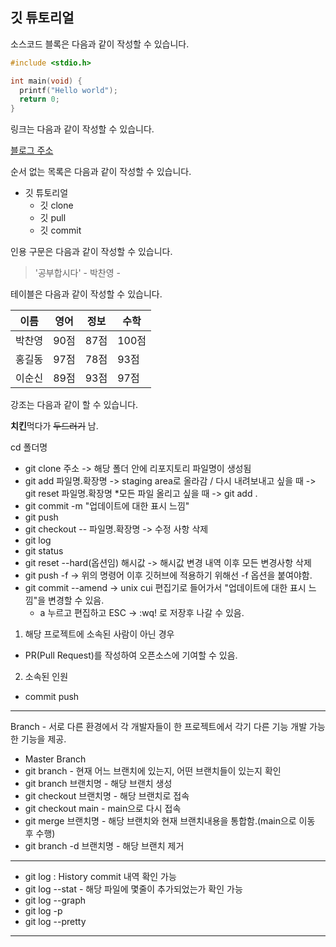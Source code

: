 ## 깃 튜토리얼

소스코드 블록은 다음과 같이 작성할 수 있습니다.

```c
#include <stdio.h>

int main(void) {
  printf("Hello world");
  return 0;
}
```

링크는 다음과 같이 작성할 수 있습니다.

[블로그 주소](https://blog.naver.com/noglass_gongdae)

순서 없는 목록은 다음과 같이 작성할 수 있습니다.

* 깃 튜토리얼
  * 깃 clone
  * 깃 pull
  * 깃 commit

인용 구문은 다음과 같이 작성할 수 있습니다.

> '공부합시다' - 박찬영 -

테이블은 다음과 같이 작성할 수 있습니다.

이름|영어|정보|수학
---|---|---|---|
박찬영|90점|87점|100점|
홍길동|97점|78점|93점|
이순신|89점|93점|97점|

강조는 다음과 같이 할 수 있습니다.

**치킨**먹다가 ~~두드러기~~ 남.

cd 폴더명
* git clone 주소 -> 해당 폴더 안에 리포지토리 파일명이 생성됨
* git add 파일명.확장명 -> staging area로 올라감 / 다시 내려보내고 싶을 때 -> git reset 파일명.확장명
  *모든 파일 올리고 싶을 때 -> git add .
* git commit -m "업데이트에 대한 표시 느낌"
* git push
* git checkout -- 파일명.확장명 -> 수정 사항 삭제
* git log
* git status
* git reset --hard(옵션임) 해시값 -> 해시값 변경 내역 이후 모든 변경사항 삭제
* git push -f -> 위의 명령어 이후 깃허브에 적용하기 위해선 -f 옵션을 붙여야함.
* git commit --amend -> unix cui 편집기로 들어가서 "업데이트에 대한 표시 느낌"을 변경할 수 있음.
   * a 누르고 편집하고 ESC -> :wq! 로 저장후 나갈 수 있음.


1. 해당 프로젝트에 소속된 사람이 아닌 경우
- PR(Pull Request)를 작성하여 오픈소스에 기여할 수 있음.
2. 소속된 인원
- commit push

-------------------------------------------------------------------
Branch - 서로 다른 환경에서 각 개발자들이 한 프로젝트에서 각기 다른 기능 개발 가능한 기능을 제공.
* Master Branch
* git branch - 현재 어느 브랜치에 있는지, 어떤 브랜치들이 있는지 확인
* git branch 브랜치명 - 해당 브랜치 생성
* git checkout 브랜치명 - 해당 브랜치로 접속
* git checkout main - main으로 다시 접속
* git merge 브랜치명 - 해당 브랜치와 현재 브랜치내용을 통합함.(main으로 이동 후 수행)
* git branch -d 브랜치명 - 해당 브랜치 제거

-------------------------------------------------------------------
* git log : History commit 내역 확인 가능
* git log --stat - 해당 파일에 몇줄이 추가되었는가 확인 가능
* git log --graph
* git log -p
* git log --pretty
-------------------------------------------------------------------
